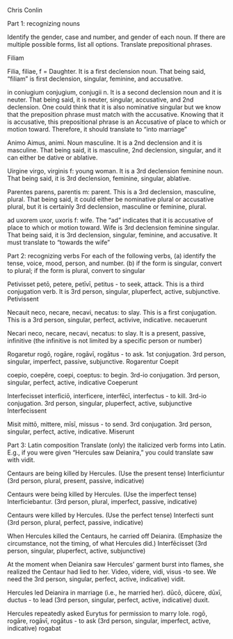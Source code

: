 Chris Conlin 

Part 1: recognizing nouns

Identify the gender, case and number, and gender of each noun. If there are multiple possible forms, list all options. Translate prepositional phrases.

Filiam

Filia, filiae, f = Daughter. It is a first declension noun. That being said, “filiam” is first declension, singular, feminine, and accusative. 

in coniugium
conjugium, conjugii n. It is a second declension noun and it is neuter. That being said, it is neuter, singular, accusative, and 2nd declension. One could think that it is also nominative singular but we know that the preposition phrase must match with the accusative. Knowing that it is accusative, this prepositional phrase is an Accusative of place to which or motion toward. Therefore, it should translate to “into marriage” 

Animo
Aimus, animi. Noun masculine. It is a 2nd declension and it is masculine. That being said, it is masculine, 2nd declension, singular, and it can either be dative or ablative. 

Uirgine
virgo, virginis f: young woman. It is a 3rd declension feminine noun. That being said, it is 3rd declension, feminine, singular, ablative. 

Parentes
parens, parentis m: parent. This is a 3rd declension, masculine, plural. That being said, it could either be nominative plural or accusative plural, but it is certainly 3rd declension, masculine or feminine, plural. 

ad uxorem
uxor, uxoris f: wife. The “ad” indicates that it is accusative of place to which or motion toward. Wife is 3rd declension feminine singular. That being said, it is 3rd declension, singular, feminine, and accusative. It must translate to “towards the wife”

Part 2: recognizing verbs 
For each of the following verbs,
(a) identify the tense, voice, mood, person, and number. (b) if the form is singular, convert to plural; if the form is plural, convert to singular 

Petivisset
petō, petere, petīvī, petitus - to seek, attack. This is a third conjugation verb. It is 3rd person, singular, pluperfect, active, subjunctive.
Petivissent

Necauit
neco, necare, necavi, necatus: to slay. This is a first conjugation. This is a 3rd person, singular, perfect, activive, indicative. 
necauerunt

Necari
 neco, necare, necavi, necatus: to slay. It is a present, passive, infinitive
 (the infinitive is not limited by a specific person or number)
 
Rogaretur
rogō, rogāre, rogāvī, rogātus - to ask. 1st conjugation. 3rd person, singular, imperfect, passive, subjunctive. 
Rogarentur
Coepit

coepio, coepĕre, coepi, coeptus: to begin. 3rd-io conjugation. 3rd person, singular, perfect, active, indicative
Coeperunt

Interfecisset
interficiō, interficere, interfēcī, interfectus - to kill. 3rd-io conjugation. 3rd person, singular, pluperfect, active, subjunctive
Interfecissent

Misit
mittō, mittere, mīsī, missus - to send. 3rd conjugation. 3rd person, singular, perfect, active, indicative. 
Miserunt

Part 3: Latin composition 
Translate (only) the italicized verb forms into Latin. E.g., if you were given “Hercules saw Deianira,” you could translate saw with vidit.

Centaurs are being killed by Hercules. (Use the present tense)
Interficiuntur (3rd person, plural, present, passive, indicative)

Centaurs were being killed by Hercules. (Use the imperfect tense)
Interficiebantur. (3rd person, plural, imperfect, passive, indicative)

Centaurs were killed by Hercules. (Use the perfect tense)
Interfecti sunt (3rd person, plural, perfect, passive, indicative)

When Hercules killed the Centaurs, he carried off Deianira. (Emphasize the circumstance, not the timing, of what Hercules did.)
Interfēcisset (3rd person, singular, pluperfect, active, subjunctive)

At the moment when Deianira saw Hercules’ garment burst into flames, she realized the Centaur had lied to her.
Video, videre, vidi, visus -to see. We need the 3rd person, singular, perfect, active, indicative) vidit. 

Hercules led Deianira in marriage (i.e., he married her).
dūcō, dūcere, dūxī, ductus - to lead (3rd person, singular, perfect, active, indicative) duxit.

Hercules repeatedly asked Eurytus for permission to marry Iole.
rogō, rogāre, rogāvī, rogātus - to ask (3rd person, singular, imperfect, active, indicative)  rogabat

